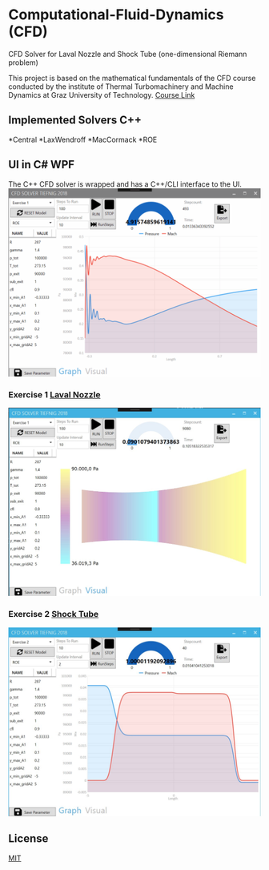 # Computational-Fluid-Dynamics (CFD)
CFD Solver for Laval Nozzle and Shock Tube (one-dimensional Riemann problem)

This project is based on the mathematical fundamentals of the CFD course conducted by the institute of Thermal Turbomachinery and Machine Dynamics at Graz University of Technology. 
[Course Link](https://online.tugraz.at/tug_online/wbLv.wbShowLVDetail?pStpSpNr=207174)

## Implemented Solvers C++

*Central
*LaxWendroff
*MacCormack
*ROE 

## UI in C# WPF
The C++ CFD solver is wrapped and has a C++/CLI interface to the UI. 
![Screen Cast](https://github.com/JTiefnig/Computational-Fluid-Dynamics/blob/master/Media/ScreenCastCFD.gif)

### Exercise 1 [Laval Nozzle](https://en.wikipedia.org/wiki/De_Laval_nozzle)
![Laval Nozzle Screen Shot](https://github.com/JTiefnig/Computational-Fluid-Dynamics/blob/master/Media/ScreenShotLaval.jpg?raw=true)

### Exercise 2 [Shock Tube](https://en.wikipedia.org/wiki/Sod_shock_tube)
![Shock Tube Screen Shot](https://github.com/JTiefnig/Computational-Fluid-Dynamics/blob/master/Media/ScreenShotShockTube.jpg?raw=true)

## License
[MIT](https://choosealicense.com/licenses/mit/)
